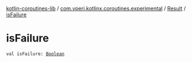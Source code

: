 [kotlin-coroutines-lib](../../index.md) / [com.vperi.kotlinx.coroutines.experimental](../index.md) / [Result](index.md) / [isFailure](./is-failure.md)

# isFailure

`val isFailure: `[`Boolean`](https://kotlinlang.org/api/latest/jvm/stdlib/kotlin/-boolean/index.html)